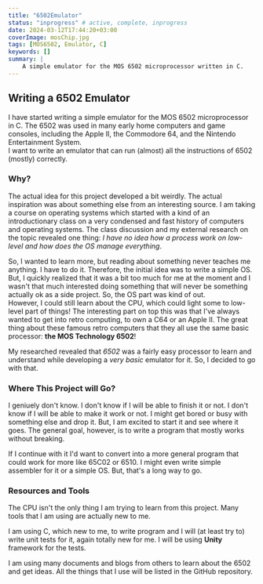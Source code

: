 ```yaml
---
title: "6502Emulator"
status: "inprogress" # active, complete, inprogress
date: 2024-03-12T17:44:20+03:00
coverImage: mosChip.jpg
tags: [MOS6502, Emulator, C]
keywords: []
summary: |
    A simple emulator for the MOS 6502 microprocessor written in C.
---
```


<!-- Custom styling -->
<style>
    a {
        text-decoration: none;
    }
</style>

## Writing a 6502 Emulator

I have started writing a simple emulator for the MOS 6502 microprocessor in C. The 6502 was used in many early home computers and game consoles, including the Apple II, the Commodore 64, and the Nintendo Entertainment System.  
I want to write an emulator that can run (almost) all the instructions of 6502 (mostly) correctly.

### Why?

The actual idea for this project developed a bit weirdly. The actual inspiration was about something else from an interesting source. I am taking a course on operating systems which started with a kind of an introductionary class on a very condensed and fast history of computers and operating systems. The class discussion and my external research on the topic revealed one thing: *I have no idea how a process work on low-level and how does the OS manage everything*.  

So, I wanted to learn more, but reading about something never teaches me anything. I have to do it. Therefore, the initial idea was to write a simple OS. But, I quickly realized that it was a bit too much for me at the moment and I wasn't that much interested doing something that will never be something actually ok as a side project. So, the OS part was kind of out.  
However, I could still learn about the CPU, which could light some to low-level part of things! The interesting part on top this was that I've always wanted to get into retro computing, to own a C64 or an Apple II. The great thing about these famous retro computers that they all use the same basic processor: **the MOS Technology 6502**!  

My researched revealed that _6502_ was a fairly easy processor to learn and understand while developing a _very basic_ emulator for it. So, I decided to go with that.

### Where This Project will Go?

I geniuely don't know. I don't know if I will be able to finish it or not. I don't know if I will be able to make it work or not. I might get bored or busy with something else and drop it. But, I am excited to start it and see where it goes. The general goal, however, is to write a program that mostly works without breaking.  

If I continue with it I'd want to convert into a more general program that could work for more like 65C02 or 6510. I might even write simple assembler for it or a simple OS. But, that's a long way to go.

### Resources and Tools

The CPU isn't the only thing I am trying to learn from this project. Many tools that I am using are actually new to me.  

I am using C, which new to me, to write program and I will (at least try to) write unit tests for it, again totally new for me. I will be using [**Unity**](https://github.com/ThrowTheSwitch/Unity) framework for the tests.  

I am using many documents and blogs from others to learn about the 6502 and get ideas. All the things that I use will be listed in the [GitHub repository](https://github.com/firatbatar/6502Emulator).